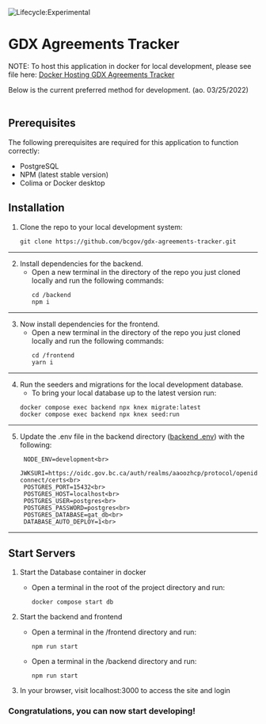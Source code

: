 ![Lifecycle:Experimental](https://img.shields.io/badge/Lifecycle-Experimental-339999)

# GDX Agreements Tracker

NOTE: To host this application in docker for local development, please see file here: [Docker Hosting GDX Agreements Tracker](/documentation/README.md)

Below is the current preferred method for development. (ao. 03/25/2022)<br><br>

## Prerequisites

The following prerequisites are required for this application to function correctly:

*   PostgreSQL
*   NPM (latest stable version)
*   Colima or Docker desktop
 
## Installation

1.  Clone the repo to your local development system:
    ```
    git clone https://github.com/bcgov/gdx-agreements-tracker.git
    ```
---

2. Install dependencies for the backend. 
    * Open a new terminal in the directory of the repo you just cloned locally and run the following commands: 
        ```
        cd /backend
        npm i
        ``` 
---

3. Now install dependencies for the frontend. 
    * Open a new terminal in the directory of the repo you just cloned locally and run the following commands: 
        ```
        cd /frontend
        yarn i
        ```
---

4. Run the seeders and migrations for the local development database.
    * To bring your local database up to the latest version run:
    ```
    docker compose exec backend npx knex migrate:latest
    docker compose exec backend npx knex seed:run
    ```
---

5. Update the .env file in the backend directory ([backend .env](/backend/.env)) with the following:
    
   ```
    NODE_ENV=development<br>
    JWKSURI=https://oidc.gov.bc.ca/auth/realms/aaoozhcp/protocol/openid-connect/certs<br>
    POSTGRES_PORT=15432<br>
    POSTGRES_HOST=localhost<br>
    POSTGRES_USER=postgres<br>
    POSTGRES_PASSWORD=postgres<br>
    POSTGRES_DATABASE=gat_db<br>
    DATABASE_AUTO_DEPLOY=1<br>
   ```
  ---

## Start Servers
1. Start the Database container in docker 
    *   Open a terminal in the root of the project directory and run:
         ```
         docker compose start db
         ```

2. Start the backend and frontend
    *   Open a terminal in the /frontend directory and run:
        ```
        npm run start
        ```
    *   Open a terminal in the /backend directory and run:
         ```
         npm run start
         ```

3. In your browser, visit localhost:3000 to access the site and login


### Congratulations, you can now start developing!
